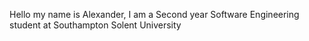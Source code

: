 Hello my name is Alexander,
I am a Second year Software Engineering student at Southampton Solent University
